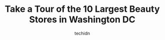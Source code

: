 ---
layout: ampstory
image: https://i0.wp.com/paketmu.com/wp-content/uploads/2023/06/judys-beauty-store-0-in-washington-dc-1686372888.jpeg?resize=640,853
author: techidn
featured: false
description: Explore the diverse Beauty Store scene in Washington DC, home to an incredible selection of 10 establishments catering to every taste. Whether youre in search of iconic favorites or undisco
title: Take a Tour of the 10 Largest Beauty Stores in Washington DC
cover:
   title: Take a Tour of the 10 Largest Beauty Stores in Washington DC
   subtitle: RICKPATE
   background: https://paketmu.com/wp-content/uploads/2023/06/judys-beauty-store-0-in-washington-dc-1686372888.jpeg

pages: 
 - layout: thirds
   top: <h1>#1 Judys Beauty Store</h1>
   bottom: "<p>I only have a few beauty supply stores I will go to in the DC area and Judys has been 1 of my 1st stops since they were at the 1st location! You can always find what you</p>"
   background: https://paketmu.com/wp-content/uploads/2023/06/judys-beauty-store-1-in-washington-dc-1686372889.jpeg
   backgroundblur: true
 - layout: thirds
   top: <h1>#2 No 1 Beauty Supply</h1>
   bottom: "<p>Very home atmosphere, safe must wear 😷 mask,love my girl Sonya,the barbers give up one of the best cuts in town for a reasonable price too</p>"
   background: https://paketmu.com/wp-content/uploads/2023/06/judys-beauty-store-2-in-washington-dc-1686372890.jpeg
   cta:
      link: https://paketmu.com/take-a-tour-of-the-10-largest-beauty-stores-in-washington-dc/
      text: Take a Tour of the 10 Largest Beauty Stores in Washington DC
 - layout: thirds
   top: <h1>#3 Number 1 Beauty Supply</h1>
   bottom: "<p>I literally just walked out of this store, refusing to give them one penny of my hard earned money. Out of convenience only, I stopped here. I remembered why I always go </p>"
   background: https://paketmu.com/wp-content/uploads/2023/06/judys-beauty-store-3-in-washington-dc-1686372891.jpeg
   cta:
      link: https://paketmu.com/take-a-tour-of-the-10-largest-beauty-stores-in-washington-dc/
      text: Take a Tour of the 10 Largest Beauty Stores in Washington DC
 - layout: thirds
   top: <h1>#4 Beauty Island</h1>
   bottom: "<p>651 Florida Ave NW, Washington, DC 20001, United States</p>"
   background: https://images.unsplash.com/photo-1618005182384-a83a8bd57fbe?ixlib=rb-4.0.3&ixid=MnwxMjA3fDB8MHxwaG90by1wYWdlfHx8fGVufDB8fHx8&auto=format&fit=crop&w=640&h=853&q=80
   cta:
      link: https://paketmu.com/take-a-tour-of-the-10-largest-beauty-stores-in-washington-dc/
      text: Take a Tour of the 10 Largest Beauty Stores in Washington DC
 - layout: thirds
   top: <h1>#5 Vella Beauty Supply</h1>
   bottom: "<p>3950B Minnesota Ave NE, Washington, DC 20019, United States</p>"
   background: https://images.unsplash.com/photo-1632260260864-caf7fde5ec36?ixlib=rb-4.0.3&ixid=MnwxMjA3fDB8MHxwaG90by1wYWdlfHx8fGVufDB8fHx8&auto=format&fit=crop&w=640&h=853&q=80
   cta:
      link: https://paketmu.com/take-a-tour-of-the-10-largest-beauty-stores-in-washington-dc/
      text: Take a Tour of the 10 Largest Beauty Stores in Washington DC
 - layout: thirds
   top: <h1>#6 Scotts beauty supply</h1>
   bottom: "<p>2324 Pennsylvania Ave. SE, Washington, DC 20020, United States</p>"
   background: https://images.unsplash.com/photo-1531169509526-f8f1fdaa4a67?ixlib=rb-4.0.3&ixid=MnwxMjA3fDB8MHxwaG90by1wYWdlfHx8fGVufDB8fHx8&auto=format&fit=crop&w=640&h=853&q=80
   cta:
      link: https://paketmu.com/take-a-tour-of-the-10-largest-beauty-stores-in-washington-dc/
      text: Take a Tour of the 10 Largest Beauty Stores in Washington DC
 - layout: thirds
   top: <h1>#7 Maries Beauty Supply</h1>
   bottom: "<p>824 Bladensburg Rd NE, Washington, DC 20002, United States</p>"
   background: https://images.unsplash.com/photo-1541356665065-22676f35dd40?ixlib=rb-4.0.3&ixid=MnwxMjA3fDB8MHxwaG90by1wYWdlfHx8fGVufDB8fHx8&auto=format&fit=crop&w=640&h=853&q=80
   cta:
      link: https://paketmu.com/take-a-tour-of-the-10-largest-beauty-stores-in-washington-dc/
      text: Take a Tour of the 10 Largest Beauty Stores in Washington DC
 - layout: thirds
   middle: Continue reading...
   background: https://plus.unsplash.com/premium_photo-1664640458616-3c74f8cb4589?ixlib=rb-4.0.3&ixid=MnwxMjA3fDB8MHxwaG90by1wYWdlfHx8fGVufDB8fHx8&auto=format&fit=crop&w=640&h=853&q=80
   cta:
      link: https://paketmu.com/take-a-tour-of-the-10-largest-beauty-stores-in-washington-dc/
      text: Take a Tour of the 10 Largest Beauty Stores in Washington DC
      
---